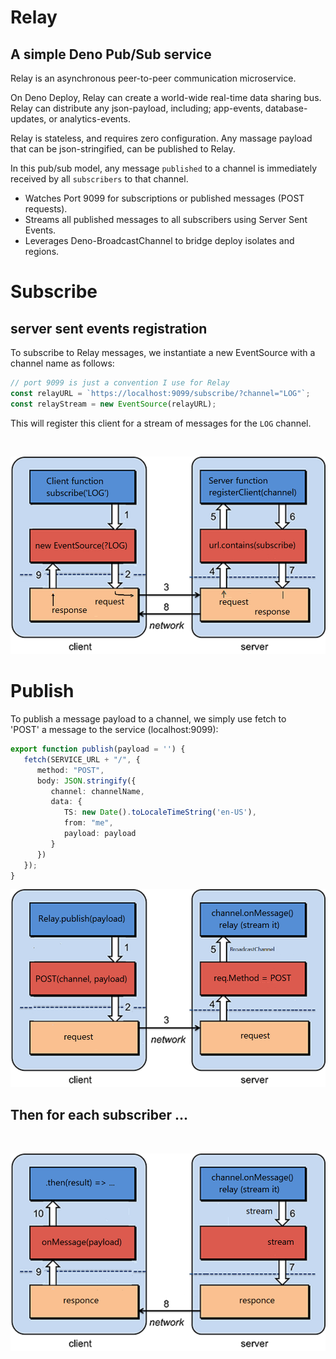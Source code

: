 # Relay
## A simple Deno Pub/Sub service   
 

Relay is an asynchronous peer-to-peer communication microservice.    

On Deno Deploy, Relay can create a world-wide real-time data sharing bus.   
Relay can distribute any json-payload, including; app-events, database-updates, or analytics-events.  

Relay is stateless, and requires zero configuration.  Any massage payload that can be json-stringified, can be published to Relay.
   
In this pub/sub model, any message `published` to a channel is immediately   
received by all `subscribers` to that channel.

  - Watches Port 9099 for subscriptions or published messages (POST requests).
  - Streams all published messages to all subscribers using Server Sent Events.
  - Leverages Deno-BroadcastChannel to bridge deploy isolates and regions.

# Subscribe 
## server sent events registration
To subscribe to Relay messages, we instantiate a new EventSource with a channel name as follows:
```ts 
// port 9099 is just a convention I use for Relay
const relayURL = `https://localhost:9099/subscribe/?channel="LOG"`;
const relayStream = new EventSource(relayURL);
```   

This will register this client for a stream of messages for the `LOG` channel.

<br/>

![Alt text](./docs/sub-flow.png)

# Publish

To publish a message payload to a channel, we simply use fetch to   
'POST' a message to the service (localhost:9099):
```ts
export function publish(payload = '') {
   fetch(SERVICE_URL + "/", {
      method: "POST",
      body: JSON.stringify({
         channel: channelName,
         data: {
            TS: new Date().toLocaleTimeString('en-US'),
            from: "me",
            payload: payload
         }
      })
   });
}
```

![Alt text](./docs/pub-flow1.png)

## Then for each subscriber ...   

<br/>

![Alt text](./docs/pub-flow2.png)